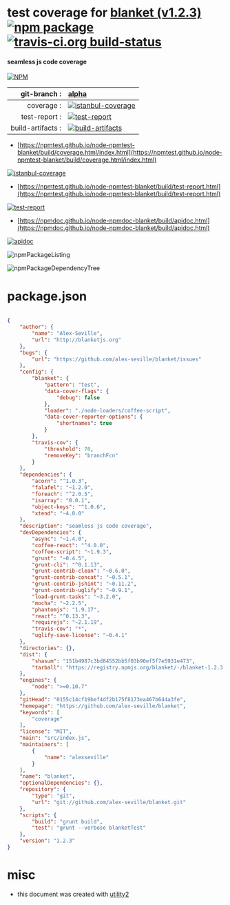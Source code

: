# test coverage for  [blanket (v1.2.3)](https://github.com/alex-seville/blanket)  [![npm package](https://img.shields.io/npm/v/npmtest-blanket.svg?style=flat-square)](https://www.npmjs.org/package/npmtest-blanket) [![travis-ci.org build-status](https://api.travis-ci.org/npmtest/node-npmtest-blanket.svg)](https://travis-ci.org/npmtest/node-npmtest-blanket)
#### seamless js code coverage

[![NPM](https://nodei.co/npm/blanket.png?downloads=true&downloadRank=true&stars=true)](https://www.npmjs.com/package/blanket)

| git-branch : | [alpha](https://github.com/npmtest/node-npmtest-blanket/tree/alpha)|
|--:|:--|
| coverage : | [![istanbul-coverage](https://npmtest.github.io/node-npmtest-blanket/build/coverage.badge.svg)](https://npmtest.github.io/node-npmtest-blanket/build/coverage.html/index.html)|
| test-report : | [![test-report](https://npmtest.github.io/node-npmtest-blanket/build/test-report.badge.svg)](https://npmtest.github.io/node-npmtest-blanket/build/test-report.html)|
| build-artifacts : | [![build-artifacts](https://npmtest.github.io/node-npmtest-blanket/glyphicons_144_folder_open.png)](https://github.com/npmtest/node-npmtest-blanket/tree/gh-pages/build)|

- [https://npmtest.github.io/node-npmtest-blanket/build/coverage.html/index.html](https://npmtest.github.io/node-npmtest-blanket/build/coverage.html/index.html)

[![istanbul-coverage](https://npmtest.github.io/node-npmtest-blanket/build/screenCapture.buildCi.browser.%252Ftmp%252Fbuild%252Fcoverage.lib.html.png)](https://npmtest.github.io/node-npmtest-blanket/build/coverage.html/index.html)

- [https://npmtest.github.io/node-npmtest-blanket/build/test-report.html](https://npmtest.github.io/node-npmtest-blanket/build/test-report.html)

[![test-report](https://npmtest.github.io/node-npmtest-blanket/build/screenCapture.buildCi.browser.%252Ftmp%252Fbuild%252Ftest-report.html.png)](https://npmtest.github.io/node-npmtest-blanket/build/test-report.html)

- [https://npmdoc.github.io/node-npmdoc-blanket/build/apidoc.html](https://npmdoc.github.io/node-npmdoc-blanket/build/apidoc.html)

[![apidoc](https://npmdoc.github.io/node-npmdoc-blanket/build/screenCapture.buildCi.browser.%252Ftmp%252Fbuild%252Fapidoc.html.png)](https://npmdoc.github.io/node-npmdoc-blanket/build/apidoc.html)

![npmPackageListing](https://npmtest.github.io/node-npmtest-blanket/build/screenCapture.npmPackageListing.svg)

![npmPackageDependencyTree](https://npmtest.github.io/node-npmtest-blanket/build/screenCapture.npmPackageDependencyTree.svg)



# package.json

```json

{
    "author": {
        "name": "Alex-Seville",
        "url": "http://blanketjs.org"
    },
    "bugs": {
        "url": "https://github.com/alex-seville/blanket/issues"
    },
    "config": {
        "blanket": {
            "pattern": "test",
            "data-cover-flags": {
                "debug": false
            },
            "loader": "./node-loaders/coffee-script",
            "data-cover-reporter-options": {
                "shortnames": true
            }
        },
        "travis-cov": {
            "threshold": 70,
            "removeKey": "branchFcn"
        }
    },
    "dependencies": {
        "acorn": "^1.0.3",
        "falafel": "~1.2.0",
        "foreach": "^2.0.5",
        "isarray": "0.0.1",
        "object-keys": "^1.0.6",
        "xtend": "~4.0.0"
    },
    "description": "seamless js code coverage",
    "devDependencies": {
        "async": "~1.4.0",
        "coffee-react": "^4.0.0",
        "coffee-script": "~1.9.3",
        "grunt": "~0.4.5",
        "grunt-cli": "^0.1.13",
        "grunt-contrib-clean": "~0.6.0",
        "grunt-contrib-concat": "~0.5.1",
        "grunt-contrib-jshint": "~0.11.2",
        "grunt-contrib-uglify": "~0.9.1",
        "load-grunt-tasks": "~3.2.0",
        "mocha": "~2.2.5",
        "phantomjs": "1.9.17",
        "react": "^0.13.3",
        "requirejs": "~2.1.19",
        "travis-cov": "*",
        "uglify-save-license": "~0.4.1"
    },
    "directories": {},
    "dist": {
        "shasum": "151b4987c3bd84552bb5f03b90ef5f7e5931e473",
        "tarball": "https://registry.npmjs.org/blanket/-/blanket-1.2.3.tgz"
    },
    "engines": {
        "node": ">=0.10.7"
    },
    "gitHead": "0155c14cf19bef4df2b175f8173ea467b644a3fe",
    "homepage": "https://github.com/alex-seville/blanket",
    "keywords": [
        "coverage"
    ],
    "license": "MIT",
    "main": "src/index.js",
    "maintainers": [
        {
            "name": "alexseville"
        }
    ],
    "name": "blanket",
    "optionalDependencies": {},
    "repository": {
        "type": "git",
        "url": "git://github.com/alex-seville/blanket.git"
    },
    "scripts": {
        "build": "grunt build",
        "test": "grunt --verbose blanketTest"
    },
    "version": "1.2.3"
}
```



# misc
- this document was created with [utility2](https://github.com/kaizhu256/node-utility2)
